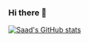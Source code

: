 ### Hi there 👋

<!--
**saadpocalypse/saadpocalypse** is a ✨ _special_ ✨ repository because its `README.md` (this file) appears on your GitHub profile.

Here are some ideas to get you started:

- 🔭 I’m currently working on ...
- 🌱 I’m currently learning ...
- 👯 I’m looking to collaborate on ...
- 🤔 I’m looking for help with ...
- 💬 Ask me about ...
- 📫 How to reach me: ...
- 😄 Pronouns: ...
- ⚡ Fun fact: ...
-->

[![Saad's GitHub stats](https://github-readme-stats.vercel.app/api?username=saadpocalypse)](https://github-readme-stats.vercel.app/api?username=anuraghazra&count_private=true&show_icons=true&theme=tokyonight)
